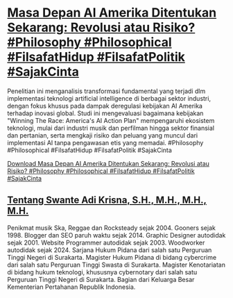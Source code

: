 # [Masa Depan AI Amerika Ditentukan Sekarang: Revolusi atau Risiko? #Philosophy #Philosophical #FilsafatHidup #FilsafatPolitik #SajakCinta](https://swanteadikrisna.com/filsafat/website/13/masa-depan-ai-amerika-ditentukan-sekarang-revolusi-atau-risiko/)

Penelitian ini menganalisis transformasi fundamental yang terjadi dlm implementasi teknologi artificial intelligence di berbagai sektor industri, dengan fokus khusus pada dampak deregulasi kebijakan AI Amerika terhadap inovasi global. Studi ini mengevaluasi bagaimana kebijakan "Winning The Race: America's AI Action Plan" mempengaruhi ekosistem teknologi, mulai dari industri musik dan perfilman hingga sektor finansial dan pertanian, serta mengkaji risiko dan peluang yang muncul dari implementasi AI tanpa pengawasan etis yang memadai. #Philosophy #Philosophical #FilsafatHidup #FilsafatPolitik #SajakCinta 

[Download Masa Depan AI Amerika Ditentukan Sekarang: Revolusi atau Risiko? #Philosophy #Philosophical #FilsafatHidup #FilsafatPolitik #SajakCinta](https://swanteadikrisna.com/filsafat/website/13/masa-depan-ai-amerika-ditentukan-sekarang-revolusi-atau-risiko/)


## [Tentang Swante Adi Krisna, S.H., M.H., M.H., M.H.](https://swanteadikrisna.com/)

Penikmat musik Ska, Reggae dan Rocksteady sejak 2004. Gooners sejak 1998. Blogger dan SEO paruh waktu sejak 2014. Graphic Designer autodidak sejak 2001. Website Programmer autodidak sejak 2003. Woodworker autodidak sejak 2024. Sarjana Hukum Pidana dari salah satu Perguruan Tinggi Negeri di Surakarta. Magister Hukum Pidana di bidang cybercrime dari salah satu Perguruan Tinggi Swasta di Surakarta. Magister Kenotariatan di bidang hukum teknologi, khususnya cybernotary dari salah satu Perguruan Tinggi Negeri di Surakarta. Bagian dari Keluarga Besar Kementerian Pertahanan Republik Indonesia.